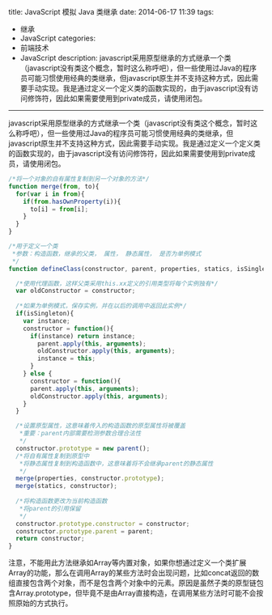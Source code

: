 title: JavaScript 模拟 Java 类继承
date: 2014-06-17 11:39
tags:
 - 继承
 - JavaScript
categories: 
 - 前端技术
 - JavaScript
description: javascript采用原型继承的方式继承一个类（javascript没有类这个概念，暂时这么称呼吧），但一些使用过Java的程序员可能习惯使用经典的类继承，但javascript原生并不支持这种方式，因此需要手动实现。我是通过定义一个定义类的函数实现的，由于javascript没有访问修饰符，因此如果需要使用到private成员，请使用闭包。

---

javascript采用原型继承的方式继承一个类（javascript没有类这个概念，暂时这么称呼吧），但一些使用过Java的程序员可能习惯使用经典的类继承，但javascript原生并不支持这种方式，因此需要手动实现。我是通过定义一个定义类的函数实现的，由于javascript没有访问修饰符，因此如果需要使用到private成员，请使用闭包。

```js
/*将一个对象的自有属性复制到另一个对象的方法*/
function merge(from, to){
  for(var i in from){
    if(from.hasOwnProperty(i)){
      to[i] = from[i];
    }
  }
}

/*用于定义一个类
 *参数：构造函数，继承的父类， 属性， 静态属性， 是否为单例模式
 */
function defineClass(constructor, parent, properties, statics, isSingleton){

  /*使用代理函数，这样父类采用this.xx定义的引用类型将每个实例独有*/
  var oldConstructor = constructor;
  
  /*如果为单例模式，保存实例，并在以后的调用中返回此实例*/
  if(isSingleton){
    var instance;
    constructor = function(){
      if(instance) return instance;
        parent.apply(this, arguments);
        oldConstructor.apply(this, arguments);
        instance = this;
      }
    } else {
      constructor = function(){
      parent.apply(this, arguments);
      oldConstructor.apply(this, arguments);
    }
  }

  /*设置原型属性，这意味着传入的构造函数的原型属性将被覆盖
   *重要：parent内部需要检测参数合理合法性
   */
  constructor.prototype = new parent();
  /*将自有属性复制到原型中
   *将静态属性复制到构造函数中，这意味着将不会继承parent的静态属性
   */
  merge(properties, constructor.prototype);
  merge(statics, constructor);
  
  /*将构造函数更改为当前构造函数
   *将parent的引用保留
   */
  constructor.prototype.constructor = constructor;
  constructor.prototype.parent = parent;
  return constructor;
}
```

注意，不能用此方法继承如Array等内置对象，如果你想通过定义一个类扩展Array的功能，那么在调用Array的某些方法时会出现问题，比如concat返回的数组直接包含两个对象，而不是包含两个对象中的元素。原因是虽然子类的原型链包含Array.prototype，但毕竟不是由Array直接构造，在调用某些方法时可能不会按照原始的方式执行。
